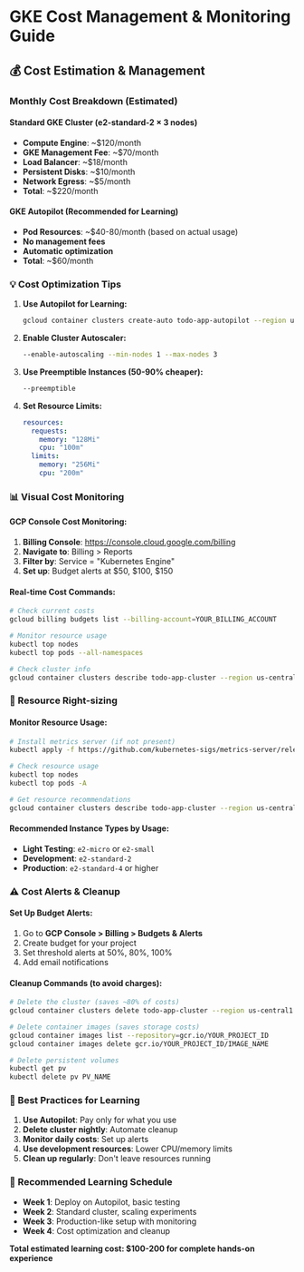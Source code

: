 # GKE Cost Management & Monitoring Guide

## 💰 Cost Estimation & Management

### Monthly Cost Breakdown (Estimated)

#### Standard GKE Cluster (e2-standard-2 × 3 nodes)

- **Compute Engine**: ~$120/month
- **GKE Management Fee**: ~$70/month
- **Load Balancer**: ~$18/month
- **Persistent Disks**: ~$10/month
- **Network Egress**: ~$5/month
- **Total**: ~$220/month

#### GKE Autopilot (Recommended for Learning)

- **Pod Resources**: ~$40-80/month (based on actual usage)
- **No management fees**
- **Automatic optimization**
- **Total**: ~$60/month

### 💡 Cost Optimization Tips

1. **Use Autopilot for Learning:**

   ```bash
   gcloud container clusters create-auto todo-app-autopilot --region us-central1
   ```

2. **Enable Cluster Autoscaler:**

   ```bash
   --enable-autoscaling --min-nodes 1 --max-nodes 3
   ```

3. **Use Preemptible Instances (50-90% cheaper):**

   ```bash
   --preemptible
   ```

4. **Set Resource Limits:**
   ```yaml
   resources:
     requests:
       memory: "128Mi"
       cpu: "100m"
     limits:
       memory: "256Mi"
       cpu: "200m"
   ```

### 📊 Visual Cost Monitoring

#### GCP Console Cost Monitoring:

1. **Billing Console**: https://console.cloud.google.com/billing
2. **Navigate to**: Billing > Reports
3. **Filter by**: Service = "Kubernetes Engine"
4. **Set up**: Budget alerts at $50, $100, $150

#### Real-time Cost Commands:

```bash
# Check current costs
gcloud billing budgets list --billing-account=YOUR_BILLING_ACCOUNT

# Monitor resource usage
kubectl top nodes
kubectl top pods --all-namespaces

# Check cluster info
gcloud container clusters describe todo-app-cluster --region us-central1
```

### 🔧 Resource Right-sizing

#### Monitor Resource Usage:

```bash
# Install metrics server (if not present)
kubectl apply -f https://github.com/kubernetes-sigs/metrics-server/releases/latest/download/components.yaml

# Check resource usage
kubectl top nodes
kubectl top pods -A

# Get resource recommendations
gcloud container clusters describe todo-app-cluster --region us-central1 | grep -A 10 "resourceUsageExportConfig"
```

#### Recommended Instance Types by Usage:

- **Light Testing**: `e2-micro` or `e2-small`
- **Development**: `e2-standard-2`
- **Production**: `e2-standard-4` or higher

### ⚠️ Cost Alerts & Cleanup

#### Set Up Budget Alerts:

1. Go to **GCP Console > Billing > Budgets & Alerts**
2. Create budget for your project
3. Set threshold alerts at 50%, 80%, 100%
4. Add email notifications

#### Cleanup Commands (to avoid charges):

```bash
# Delete the cluster (saves ~80% of costs)
gcloud container clusters delete todo-app-cluster --region us-central1

# Delete container images (saves storage costs)
gcloud container images list --repository=gcr.io/YOUR_PROJECT_ID
gcloud container images delete gcr.io/YOUR_PROJECT_ID/IMAGE_NAME

# Delete persistent volumes
kubectl get pv
kubectl delete pv PV_NAME
```

### 🎯 Best Practices for Learning

1. **Use Autopilot**: Pay only for what you use
2. **Delete cluster nightly**: Automate cleanup
3. **Monitor daily costs**: Set up alerts
4. **Use development resources**: Lower CPU/memory limits
5. **Clean up regularly**: Don't leave resources running

### 📅 Recommended Learning Schedule

- **Week 1**: Deploy on Autopilot, basic testing
- **Week 2**: Standard cluster, scaling experiments
- **Week 3**: Production-like setup with monitoring
- **Week 4**: Cost optimization and cleanup

**Total estimated learning cost: $100-200 for complete hands-on experience**

